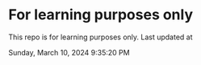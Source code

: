 # For learning purposes only
This repo is for learning purposes only.
Last updated at

Sunday, March 10, 2024 9:35:20 PM

